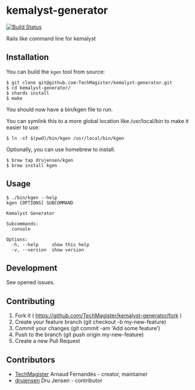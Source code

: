 # kemalyst-generator 
[![Build Status](https://travis-ci.org/TechMagister/kemalyst-generator.svg?branch=master)](https://travis-ci.org/TechMagister/kemalyst-generator)

Rails like command line for kemalyst

## Installation

You can build the `kgen` tool from source:
```shellsession
$ git clone git@github.com:TechMagister/kemalyst-generator.git
$ cd kemalyst-generator/
$ shards install
$ make
```

You should now have a bin/kgen file to run. 

You can symlink this to a more global location like /usr/local/bin to make it easier to use:

`$ ln -sf $(pwd)/bin/kgen /usr/local/bin/kgen`

Optionally, you can use homebrew to install.

```shellsession
$ brew tap drujensen/kgen
$ brew install kgen
```

## Usage

``` shell
$ ./bin/kgen --help
kgen [OPTIONS] SUBCOMMAND

Kemalyst Generator

Subcommands:
  console

Options:
  -h, --help     show this help
  -v, --version  show version
```

## Development

See opened issues.

## Contributing

1. Fork it ( https://github.com/TechMagister/kemalyst-generator/fork )
2. Create your feature branch (git checkout -b my-new-feature)
3. Commit your changes (git commit -am 'Add some feature')
4. Push to the branch (git push origin my-new-feature)
5. Create a new Pull Request

## Contributors

- [TechMagister](https://github.com/TechMagister) Arnaud Fernandés - creator, maintainer
- [drujensen](https://github.com/drujensen) Dru Jensen - contributor
